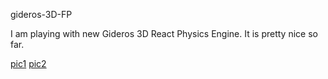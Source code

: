 gideros-3D-FP

I am playing with new Gideros 3D React Physics Engine. It is pretty nice so far.

[pic1](repo_images/r3ddebug01.png?raw=true)
[pic2](repo_images/r3ddebug02.png?raw=true)
